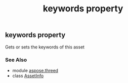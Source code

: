 ﻿---
title: keywords property
second_title: Aspose.3D for Python via .NET API References
description: 
type: docs
weight: 160
url: /python-net/aspose.threed/assetinfo/keywords/
is_root: false
---

## keywords property


Gets or sets the keywords of this asset

### See Also
* module [aspose.threed](../../)
* class [AssetInfo](/3d/python-net/aspose.threed/assetinfo)
